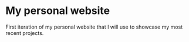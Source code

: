 # My personal website
First iteration of my personal website that I will use to showcase my most recent projects.